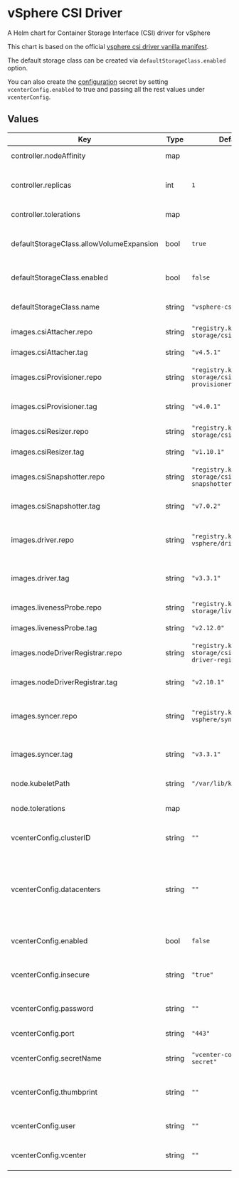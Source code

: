 # vSphere CSI Driver

A Helm chart for Container Storage Interface (CSI) driver for vSphere

This chart is based on the official [vsphere csi driver vanilla manifest](https://github.com/kubernetes-sigs/vsphere-csi-driver/blob/master/manifests/vanilla/vsphere-csi-driver.yaml).

The default storage class can be created via `defaultStorageClass.enabled`
option.

You can also create the
[configuration](https://docs.vmware.com/en/VMware-vSphere-Container-Storage-Plug-in/2.0/vmware-vsphere-csp-getting-started/GUID-BFF39F1D-F70A-4360-ABC9-85BDAFBE8864.html)
secret by setting `vcenterConfig.enabled` to true and passing all the rest
values under `vcenterConfig`.


## Values

| Key                                      | Type   | Default                                                   | Description                                                                        |
|------------------------------------------|--------|-----------------------------------------------------------|------------------------------------------------------------------------------------|
| controller.nodeAffinity                  | map    |                                                           | Controller's node affinity                                                         |
| controller.replicas                      | int    | `1`                                                       | Number of replicas for controller's deployment                                     |
| controller.tolerations                   | map    |                                                           | Controller's tolerations                                                           |
| defaultStorageClass.allowVolumeExpansion | bool   | `true`                                                    | Allow volume expansion for a default storage class                                 |
| defaultStorageClass.enabled              | bool   | `false`                                                   | Create default storage class                                                       |
| defaultStorageClass.name                 | string | `"vsphere-csi"`                                           | Name of the default storage class                                                  |
| images.csiAttacher.repo                  | string | `"registry.k8s.io/sig-storage/csi-attacher"`              | Repo for the CSI attacher                                                          |
| images.csiAttacher.tag                   | string | `"v4.5.1"`                                                | Tag for the CSI attacher                                                           |
| images.csiProvisioner.repo               | string | `"registry.k8s.io/sig-storage/csi-provisioner"`           | Repo for the CSI provisioner                                                       |
| images.csiProvisioner.tag                | string | `"v4.0.1"`                                                | Tag for the CSI provisioner                                                        |
| images.csiResizer.repo                   | string | `"registry.k8s.io/sig-storage/csi-resizer"`               | Repo for the CSI resizer                                                           |
| images.csiResizer.tag                    | string | `"v1.10.1"`                                               | Tag for the CSI resizer                                                            |
| images.csiSnapshotter.repo               | string | `"registry.k8s.io/sig-storage/csi-snapshotter"`           | Repo for the CSI snapshotter                                                       |
| images.csiSnapshotter.tag                | string | `"v7.0.2"`                                                | Tag for the CSI snapshotter                                                        |
| images.driver.repo                       | string | `"registry.k8s.io/csi-vsphere/driver"`                    | Repo for the vcenter CSI provider driver                                           |
| images.driver.tag                        | string | `"v3.3.1"`                                                | Tag for the vcenter CSI provider driver                                            |
| images.livenessProbe.repo                | string | `"registry.k8s.io/sig-storage/livenessprobe"`             | Repo for the livenessprobe                                                         |
| images.livenessProbe.tag                 | string | `"v2.12.0"`                                               | Tag for the livenessprobe                                                          |
| images.nodeDriverRegistrar.repo          | string | `"registry.k8s.io/sig-storage/csi-node-driver-registrar"` | Repo for the CSI driver registrar                                                  |
| images.nodeDriverRegistrar.tag           | string | `"v2.10.1"`                                               | Tag for the CSI driver registrar                                                   |
| images.syncer.repo                       | string | `"registry.k8s.io/csi-vsphere/syncer"`                   | Repo for the vcenter CSI provider syncer                                           |
| images.syncer.tag                        | string | `"v3.3.1"`                                                | Tag for the vcenter CSI provider syncer                                            |
| node.kubeletPath                         | string | `"/var/lib/kubelet"`                                      | Kubelet path on the node                                                           |
| node.tolerations                         | map    |                                                           | Node provisioner tolerations                                                       |
| vcenterConfig.clusterID                  | string | `""`                                                      | The unique cluster identifier                                                      |
| vcenterConfig.datacenters                | string | `""`                                                      | List of all comma separated datacenter paths where Kubernetes node VMs are present |
| vcenterConfig.enabled                    | bool   | `false`                                                   | Create vcenter config secret                                                       |
| vcenterConfig.insecure                   | string | `"true"`                                                  | Set to true if you use self-signed certificate                                     |
| vcenterConfig.password                   | string | `""`                                                      | Password for a vCenter Server user                                                 |
| vcenterConfig.port                       | string | `"443"`                                                   | vCenter Server port.                                                               |
| vcenterConfig.secretName                 | string | `"vcenter-config-secret"`                                 | Name of the vcenter config secret                                                  |
| vcenterConfig.thumbprint                 | string | `""`                                                      | The certificate thumbprint (optional)                                              |
| vcenterConfig.user                       | string | `""`                                                      | The vCenter Server username                                                        |
| vcenterConfig.vcenter                    | string | `""`                                                      | IP or FQDN of the vcenter instance                                                 |
